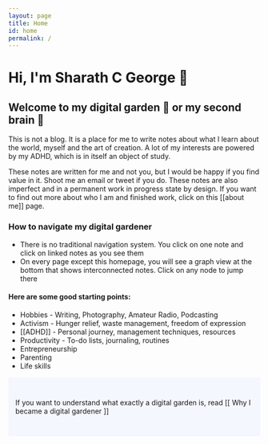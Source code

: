 ```yaml
---
layout: page
title: Home
id: home
permalink: /
---
```


# Hi, I'm Sharath C George 🥬

## Welcome to my digital garden 🌱 or my second brain 🧠

This is not a blog. It is a place for me to write notes about what I learn about the world, myself and the art of creation. A lot of my interests are powered by my ADHD, which is in itself an object of study.

These notes are written for me and not you, but I would be happy if you find value in it. Shoot me an email or tweet if you do. These notes are also imperfect and in a permanent work in progress state by design. If you want to find out more about who I am and finished work, click on this [[about me]] page.

### How to navigate my digital gardener

* There is no traditional navigation system. You click on one note and click on linked notes as you see them
* On every page except this homepage, you will see a graph view at the bottom that shows interconnected notes. Click on any node to jump there

#### Here are some good starting points:

- Hobbies - Writing, Photography, Amateur Radio, Podcasting
- Activism - Hunger relief, waste management, freedom of expression
- [[ADHD]] - Personal journey, management techniques, resources
- Productivity - To-do lists, journaling, routines
- Entrepreneurship
- Parenting
- Life skills

<p style="padding: 3em 1em; background: #f5f7ff; border-radius: 4px;">
If you want to understand what exactly a digital garden is, read [[ Why I became a digital gardener ]]
</p>

<style>
  .wrapper {
    max-width: 46em;
  }
</style>
